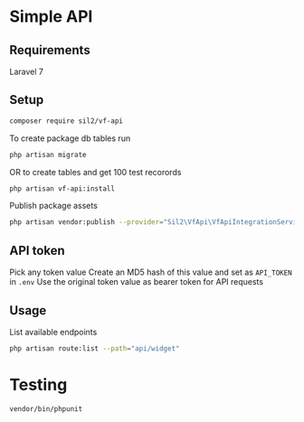 # Simple API 

## Requirements

Laravel 7 

## Setup 

```bash
composer require sil2/vf-api
```

To create package db tables run

```bash
php artisan migrate
```

OR to create tables and get 100 test recorords

```bash
php artisan vf-api:install 

```

Publish package assets

```bash
php artisan vendor:publish --provider="Sil2\VfApi\VfApiIntegrationServiceProvider"

```

## API token

Pick any token value
Create an MD5 hash of this value and set as `API_TOKEN` in `.env` 
Use the original token value as bearer token for API requests

## Usage

List available endpoints

```bash
php artisan route:list --path="api/widget"
```

# Testing

```bash
vendor/bin/phpunit
```
